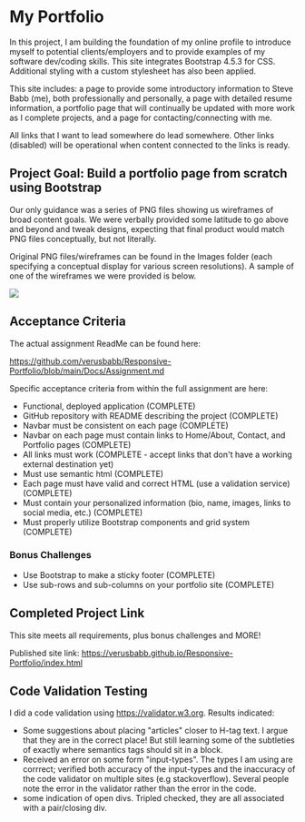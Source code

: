 # My Portfolio
In this project, I am building the foundation of my online profile to introduce myself to potential clients/employers and to provide examples of my software dev/coding skills.  This site integrates Bootstrap 4.5.3 for CSS.  Additional styling with a custom stylesheet has also been applied.

This site includes: a page to provide some introductory information to Steve Babb (me), both professionally and personally, a page with detailed resume information, a portfolio page that will continually be updated with more work as I complete projects, and a page for contacting/connecting with me.

All links that I want to lead somewhere do lead somewhere.  Other links (disabled) will be operational when content connected to the links is ready.

## Project Goal: Build a portfolio page from scratch using Bootstrap
Our only guidance was a series of PNG files showing us wireframes of broad content goals.  We were verbally provided some latitude to go above and beyond and tweak designs, expecting that final product would match PNG files conceptually, but not literally.

Original PNG files/wireframes can be found in the Images folder (each specifying a conceptual display for various screen resolutions). A sample of one of the wireframes we were provided is below.

![](https://github.com/verusbabb/Responsive-Portfolio/blob/main/Images/992-portfolio.png)


## Acceptance Criteria
The actual assignment ReadMe can be found here:  

https://github.com/verusbabb/Responsive-Portfolio/blob/main/Docs/Assignment.md

Specific acceptance criteria from within the full assignment are here:

- Functional, deployed application (COMPLETE)
- GitHub repository with README describing the project (COMPLETE)
- Navbar must be consistent on each page (COMPLETE)
- Navbar on each page must contain links to Home/About, Contact, and Portfolio pages (COMPLETE)
- All links must work (COMPLETE - accept links that don't have a working external destination yet)
- Must use semantic html (COMPLETE)
- Each page must have valid and correct HTML (use a validation service) (COMPLETE)
- Must contain your personalized information (bio, name, images, links to social media, etc.) (COMPLETE)
- Must properly utilize Bootstrap components and grid system (COMPLETE)

### Bonus Challenges

- Use Bootstrap to make a sticky footer (COMPLETE)
- Use sub-rows and sub-columns on your portfolio site (COMPLETE)


## Completed Project Link
This site meets all requirements, plus bonus challenges and MORE!

Published site link:
https://verusbabb.github.io/Responsive-Portfolio/index.html


## Code Validation Testing
I did a code validation using https://validator.w3.org.  Results indicated:

- Some suggestions about placing "articles" closer to H-tag text. I argue that they are in the correct place!  But still learning some of the subtleties of exactly where semantics tags should sit in a block.
- Received an error on some form "input-types".  The types I am using are corrrect; verified both accuracy of the input-types and the inaccuracy of the code validator on multiple sites (e.g stackoverflow).  Several people note the error in the validator rather than the error in the code.
- some indication of open divs.  Tripled checked, they are all associated with a pair/closing div.

